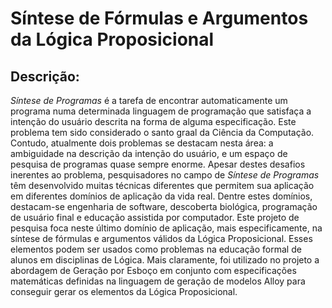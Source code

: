 # Síntese de Fórmulas e Argumentos da Lógica Proposicional

## **Descrição:** 
_Síntese de Programas_ é a tarefa de encontrar automaticamente um programa numa determinada linguagem de programação que satisfaça a intenção do usuário descrita na forma de alguma especificação. Este problema tem sido considerado o santo graal da Ciência da Computação. Contudo, atualmente dois problemas se destacam nesta área: a ambiguidade na descrição da intenção do usuário, e um espaço de pesquisa de programas quase sempre enorme. Apesar destes desafios inerentes ao problema, pesquisadores no campo de _Síntese de Programas_ têm desenvolvido muitas técnicas diferentes que permitem sua aplicação em diferentes domínios de aplicação da vida real. Dentre estes domínios, destacam-se engenharia de software, descoberta biológica, programação de usuário final e educação assistida por computador. Este projeto de pesquisa foca neste último domínio de aplicação, mais especificamente, na síntese de fórmulas e argumentos válidos da Lógica Proposicional. Esses elementos podem ser usados como problemas na educação formal de alunos em disciplinas de Lógica. Mais claramente, foi utilizado no projeto a abordagem de Geração por Esboço em conjunto com especificações matemáticas definidas na linguagem de geração de modelos Alloy para conseguir gerar os elementos da Lógica Proposicional.

